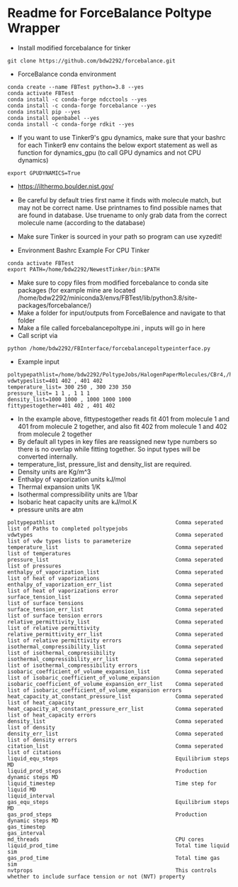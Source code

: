 # Readme for ForceBalance Poltype Wrapper

* Install modified forcebalance for tinker
```
git clone https://github.com/bdw2292/forcebalance.git
```

* ForceBalance conda environment
```
conda create --name FBTest python=3.8 --yes
conda activate FBTest
conda install -c conda-forge ndcctools --yes
conda install -c conda-forge forcebalance --yes
conda install pip --yes
conda install openbabel --yes
conda install -c conda-forge rdkit --yes
```

* If you want to use Tinker9's gpu dynamics, make sure that your bashrc for each Tinker9 env contains the below export statement as well as function for dynamics_gpu (to call GPU dynamics and not CPU dynamics) 
```
export GPUDYNAMICS=True
```

* https://ilthermo.boulder.nist.gov/
* Be careful by default tries first name it finds with molecule match, but may not be correct name. Use printnames to find possible names that are found in database. Use truename to only grab data from the correct molecule name (according to the database)

* Make sure Tinker is sourced in your path so program can use xyzedit!
* Environment Bashrc Example For CPU Tinker
```
conda activate FBTest
export PATH=/home/bdw2292/NewestTinker/bin:$PATH
```
* Make sure to copy files from modified forcebalance to conda site packages (for example mine are located /home/bdw2292/miniconda3/envs/FBTest/lib/python3.8/site-packages/forcebalance/) 
* Make a folder for input/outputs from ForceBalence and navigate to that folder
* Make a file called forcebalancepoltype.ini , inputs will go in here
* Call script via 
```
python /home/bdw2292/FBInterface/forcebalancepoltypeinterface.py
```
* Example input
```
poltypepathlist=/home/bdw2292/PoltypeJobs/HalogenPaperMolecules/CBr4,/home/bdw2292/PoltypeJobs/HalogenPaperMolecules/CF4 
vdwtypeslist=401 402 , 401 402  
temperature_list= 300 250 , 300 230 350 
pressure_list= 1 1 , 1 1 1 
density_list=1000 1000 , 1000 1000 1000 
fittypestogether=401 402 , 401 402
```
* In the example above, fittypestogether reads fit 401 from molecule 1 and 401 from molecule 2 together, and also fit 402 from molecule 1 and 402 from molecule 2 together
* By default all types in key files are reassigned new type numbers so there is no overlap while fitting together. So input types will be converted internally.
* temperature_list, pressure_list and density_list are required.
* Density units are Kg/m^3
* Enthalpy of vaporization units kJ/mol
* Thermal expansion units 1/K
* Isothermal compressibility units are 1/bar
* Isobaric heat capacity units are kJ/mol.K
* pressure units are atm
```
poltypepathlist                                      Comma seperated list of Paths to completed poltypejobs
vdwtypes                                             Comma seperated list of vdw types lists to parameterize
temperature_list                                     Comma seperated list of temperatures 
pressure_list                                        Comma seperated list of pressures 
enthalpy_of_vaporization_list                        Comma seperated list of heat of vaporizations 
enthalpy_of_vaporization_err_list                    Comma seperated list of heat of vaporizations error 
surface_tension_list                                 Comma seperated list of surface tensions 
surface_tension_err_list                             Comma seperated list of surface tension errors 
relative_permittivity_list                           Comma seperated list of relative permittivity
relative_permittivity_err_list                       Comma seperated list of relative permittivity errors
isothermal_compressibility_list                      Comma seperated list of isothermal_compressibility
isothermal_compressibility_err_list                  Comma seperated list of isothermal_compressibility errors
isobaric_coefficient_of_volume_expansion_list        Comma seperated list of isobaric_coefficient_of_volume_expansion
isobaric_coefficient_of_volume_expansion_err_list    Comma seperated list of isobaric_coefficient_of_volume_expansion errors
heat_capacity_at_constant_pressure_list              Comma seperated list of heat_capacity
heat_capacity_at_constant_pressure_err_list          Comma seperated list of heat_capacity errors
density_list                                         Comma seperated list of density
density_err_list                                     Comma seperated list of density errors
citation_list                                        Comma seperated list of citations
liquid_equ_steps                                     Equilibrium steps MD 
liquid_prod_steps                                    Production dynamic steps MD
liquid_timestep                                      Time step for liquid MD
liquid_interval                                      
gas_equ_steps                                        Equilibrium steps MD 
gas_prod_steps                                       Production dynamic steps MD
gas_timestep      
gas_interval
md_threads                                           CPU cores
liquid_prod_time                                     Total time liquid sim
gas_prod_time                                        Total time gas sim
nvtprops                                             This controls whether to include surface tension or not (NVT) property
```
